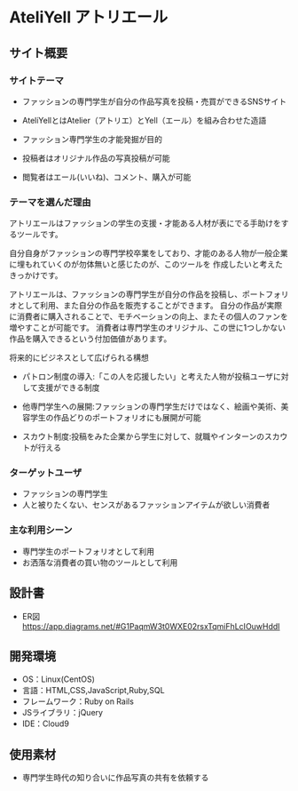 # AteliYell  アトリエール

## サイト概要


### サイトテーマ
- ファッションの専門学生が自分の作品写真を投稿・売買ができるSNSサイト
- AteliYellとはAtelier（アトリエ）とYell（エール）を組み合わせた造語

- ファッション専門学生の才能発掘が目的
- 投稿者はオリジナル作品の写真投稿が可能
- 閲覧者はエール(いいね)、コメント、購入が可能

### テーマを選んだ理由
アトリエールはファッションの学生の支援・才能ある人材が表にでる手助けをするツールです。

自分自身がファッションの専門学校卒業をしており、才能のある人物が一般企業に埋もれていくのが勿体無いと感じたのが、このツールを
作成したいと考えたきっかけです。

アトリエールは、ファッションの専門学生が自分の作品を投稿し、ポートフォリオとして利用、また自分の作品を販売することができます。
自分の作品が実際に消費者に購入されることで、モチベーションの向上、またその個人のファンを増やすことが可能です。
消費者は専門学生のオリジナル、この世に1つしかない作品を購入できるという付加価値があります。

将来的にビジネスとして広げられる構想
- パトロン制度の導入:「この人を応援したい」と考えた人物が投稿ユーザに対して支援ができる制度

- 他専門学生への展開:ファッションの専門学生だけではなく、絵画や美術、美容学生の作品どりのポートフォリオにも展開が可能

- スカウト制度:投稿をみた企業から学生に対して、就職やインターンのスカウトが行える


### ターゲットユーザ
- ファッションの専門学生
- 人と被りたくない、センスがあるファッションアイテムが欲しい消費者

### 主な利用シーン
- 専門学生のポートフォリオとして利用
- お洒落な消費者の買い物のツールとして利用

## 設計書
- ER図　https://app.diagrams.net/#G1PaqmW3t0WXE02rsxTqmiFhLcIOuwHddI

## 開発環境
- OS：Linux(CentOS)
- 言語：HTML,CSS,JavaScript,Ruby,SQL
- フレームワーク：Ruby on Rails
- JSライブラリ：jQuery
- IDE：Cloud9

## 使用素材
- 専門学生時代の知り合いに作品写真の共有を依頼する

